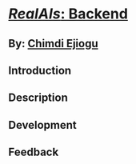# [*RealAIs*: Backend](https://github.com/patelsuhani/realAIs)
## By: [Chimdi Ejiogu](https://github.com/cejiogu/)

## Introduction

## Description

## Development

## Feedback